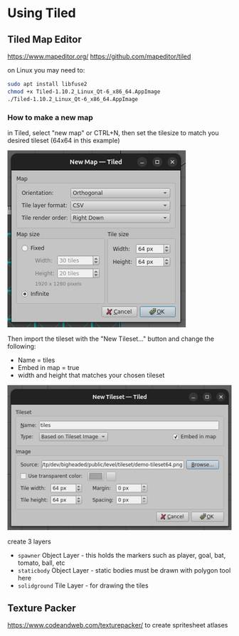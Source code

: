 # Using Tiled

## Tiled Map Editor

https://www.mapeditor.org/
https://github.com/mapeditor/tiled

on Linux you may need to:

```sh
sudo apt install libfuse2
chmod +x Tiled-1.10.2_Linux_Qt-6_x86_64.AppImage
./Tiled-1.10.2_Linux_Qt-6_x86_64.AppImage
```

### How to make a new map

in Tiled, select "new map" or CTRL+N, then set the tilesize to match you desired tileset (64x64 in this example)

![tutorial image](.github/images/newmap1.png)

Then import the tileset with the "New Tileset..." button and change the following:

- Name = tiles
- Embed in map = true
- width and height that matches your chosen tileset

![tutorial image](.github/images/newmap2.png)

create 3 layers

- `spawner` Object Layer - this holds the markers such as player, goal, bat, tomato, ball, etc
- `staticbody` Object Layer - static bodies must be drawn with polygon tool here
- `solidground` Tile Layer - for drawing the tiles

## Texture Packer

https://www.codeandweb.com/texturepacker/ to create spritesheet atlases
